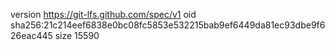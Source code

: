 version https://git-lfs.github.com/spec/v1
oid sha256:21c214eef6838e0bc08fc5853e532215bab9ef6449da81ec93dbe9f626eac445
size 15590
